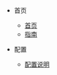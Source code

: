 <!-- docs/_sidebar.md -->
* 首页
	* [首页](/readme "首页")
	* [指南](/guide "很厉害的导航页面")

* 配置
	* [配置说明](/config/config)
